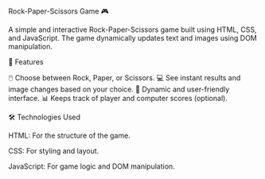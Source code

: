 Rock-Paper-Scissors Game 🎮


A simple and interactive Rock-Paper-Scissors game built using HTML, CSS, and JavaScript. 
The game dynamically updates text and images using DOM manipulation.

🎯 Features


🖱️ Choose between Rock, Paper, or Scissors.
💻 See instant results and image changes based on your choice.
🎉 Dynamic and user-friendly interface.
📊 Keeps track of player and computer scores (optional).


🛠️ Technologies Used


HTML: For the structure of the game.

CSS: For styling and layout.

JavaScript: For game logic and DOM manipulation.

